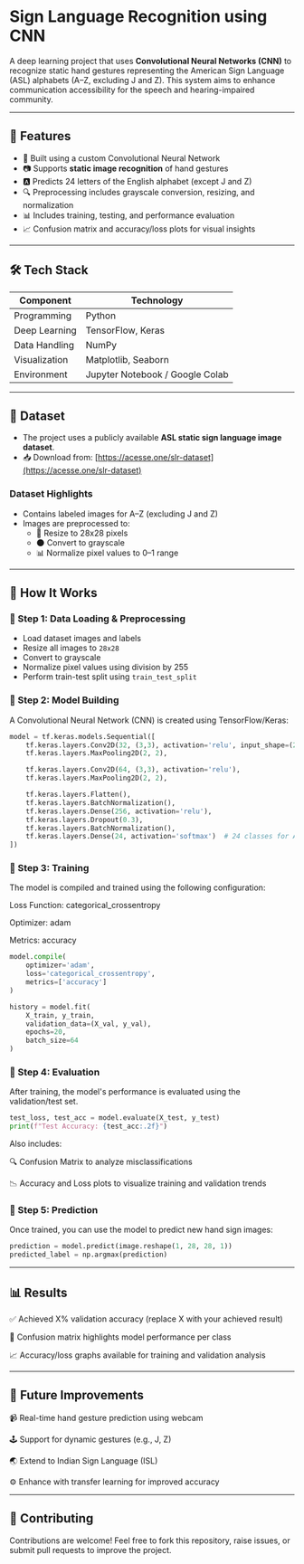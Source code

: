 # Sign Language Recognition using CNN

A deep learning project that uses **Convolutional Neural Networks (CNN)** to recognize static hand gestures representing the American Sign Language (ASL) alphabets (A–Z, excluding J and Z). This system aims to enhance communication accessibility for the speech and hearing-impaired community.

---

## 📌 Features

- 🧠 Built using a custom Convolutional Neural Network
- 📷 Supports **static image recognition** of hand gestures
- 🅰️ Predicts 24 letters of the English alphabet (except J and Z)
- 🔍 Preprocessing includes grayscale conversion, resizing, and normalization
- 📊 Includes training, testing, and performance evaluation
- 📈 Confusion matrix and accuracy/loss plots for visual insights

---

## 🛠️ Tech Stack

| Component        | Technology            |
|------------------|------------------------|
| Programming      | Python                |
| Deep Learning    | TensorFlow, Keras     |
| Data Handling    | NumPy                 |
| Visualization    | Matplotlib, Seaborn   |
| Environment      | Jupyter Notebook / Google Colab |

---

## 📁 Dataset

- The project uses a publicly available **ASL static sign language image dataset**.  
- 📥 Download from: [https://acesse.one/slr-dataset](https://acesse.one/slr-dataset)

### Dataset Highlights
- Contains labeled images for A–Z (excluding J and Z)
- Images are preprocessed to:
  - 📏 Resize to 28x28 pixels
  - 🌑 Convert to grayscale
  - 📊 Normalize pixel values to 0–1 range

---

## 🚀 How It Works

### 🔹 Step 1: Data Loading & Preprocessing
- Load dataset images and labels
- Resize all images to `28x28`
- Convert to grayscale
- Normalize pixel values using division by 255
- Perform train-test split using `train_test_split`

### 🔹 Step 2: Model Building
A Convolutional Neural Network (CNN) is created using TensorFlow/Keras:

```python
model = tf.keras.models.Sequential([
    tf.keras.layers.Conv2D(32, (3,3), activation='relu', input_shape=(28, 28, 1)),
    tf.keras.layers.MaxPooling2D(2, 2),

    tf.keras.layers.Conv2D(64, (3,3), activation='relu'),
    tf.keras.layers.MaxPooling2D(2, 2),

    tf.keras.layers.Flatten(),
    tf.keras.layers.BatchNormalization(),
    tf.keras.layers.Dense(256, activation='relu'),
    tf.keras.layers.Dropout(0.3),
    tf.keras.layers.BatchNormalization(),
    tf.keras.layers.Dense(24, activation='softmax')  # 24 classes for A–Z (excluding J, Z)
])
```

### 🔹 Step 3: Training
The model is compiled and trained using the following configuration:

Loss Function: categorical_crossentropy

Optimizer: adam

Metrics: accuracy

```python
model.compile(
    optimizer='adam',
    loss='categorical_crossentropy',
    metrics=['accuracy']
)

history = model.fit(
    X_train, y_train,
    validation_data=(X_val, y_val),
    epochs=20,
    batch_size=64
)
```

### 🔹 Step 4: Evaluation
After training, the model's performance is evaluated using the validation/test set.

``` python
test_loss, test_acc = model.evaluate(X_test, y_test)
print(f"Test Accuracy: {test_acc:.2f}")
```

Also includes:

🔍 Confusion Matrix to analyze misclassifications

📉 Accuracy and Loss plots to visualize training and validation trends

### 🔹 Step 5: Prediction
Once trained, you can use the model to predict new hand sign images:

``` python
prediction = model.predict(image.reshape(1, 28, 28, 1))
predicted_label = np.argmax(prediction)
```

---

## 📊 Results
✅ Achieved X% validation accuracy (replace X with your achieved result)

🧾 Confusion matrix highlights model performance per class

📈 Accuracy/loss graphs available for training and validation analysis

---

## 📌 Future Improvements
📹 Real-time hand gesture prediction using webcam

🕹️ Support for dynamic gestures (e.g., J, Z)

🌏 Extend to Indian Sign Language (ISL)

⚙️ Enhance with transfer learning for improved accuracy

---

## 🤝 Contributing
Contributions are welcome!
Feel free to fork this repository, raise issues, or submit pull requests to improve the project.

